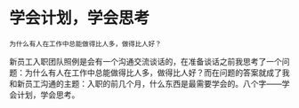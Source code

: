 学会计划，学会思考
================

```
为什么有人在工作中总能做得比人多，做得比人好？
```
新员工入职团队照例是会有一个沟通交流谈话的，在准备谈话之前我思考了一个问题：为什么有人在工作中总能做得比人多，做得比人好？而在问题的答案就成了我和新员工沟通的主题：入职的前几个月，什么东西是最需要学会的。八个字——学会计划，学会思考。
